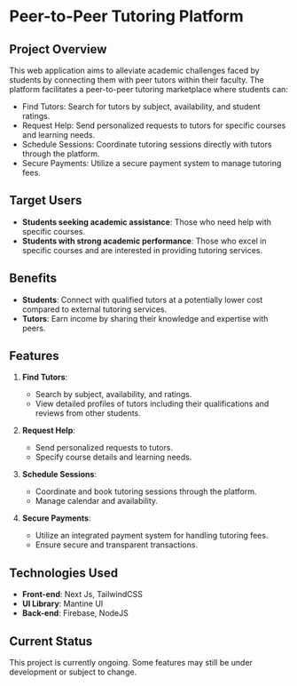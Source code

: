 # Peer-to-Peer Tutoring Platform

## Project Overview
This web application aims to alleviate academic challenges faced by students by connecting them with peer tutors within their faculty. The platform facilitates a peer-to-peer tutoring marketplace where students can:
- Find Tutors: Search for tutors by subject, availability, and student ratings.
- Request Help: Send personalized requests to tutors for specific courses and learning needs.
- Schedule Sessions: Coordinate tutoring sessions directly with tutors through the platform.
- Secure Payments: Utilize a secure payment system to manage tutoring fees.

## Target Users
- **Students seeking academic assistance**: Those who need help with specific courses.
- **Students with strong academic performance**: Those who excel in specific courses and are interested in providing tutoring services.

## Benefits
- **Students**: Connect with qualified tutors at a potentially lower cost compared to external tutoring services.
- **Tutors**: Earn income by sharing their knowledge and expertise with peers.

## Features
1. **Find Tutors**: 
   - Search by subject, availability, and ratings.
   - View detailed profiles of tutors including their qualifications and reviews from other students.

2. **Request Help**:
   - Send personalized requests to tutors.
   - Specify course details and learning needs.

3. **Schedule Sessions**:
   - Coordinate and book tutoring sessions through the platform.
   - Manage calendar and availability.

4. **Secure Payments**:
   - Utilize an integrated payment system for handling tutoring fees.
   - Ensure secure and transparent transactions.


## Technologies Used
- **Front-end**: Next Js, TailwindCSS
- **UI Library**: Mantine UI
- **Back-end**: Firebase, NodeJS



## Current Status
This project is currently ongoing. Some features may still be under development or subject to change.
